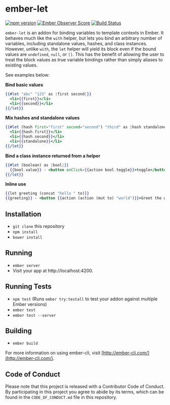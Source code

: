 # ember-let

[![npm version](https://badge.fury.io/js/ember-let.svg)](https://badge.fury.io/js/ember-let)
[![Ember Observer Score](https://emberobserver.com/badges/ember-let.svg)](https://emberobserver.com/addons/ember-let)
[![Build Status](https://travis-ci.org/thefrontside/ember-let.svg?branch=master)](https://travis-ci.org/thefrontside/ember-let)


`ember-let` is an addon for binding variables to template contexts in Ember. It behaves much like the `with` helper, but lets you bind an arbitrary number of variables, including standalone values, hashes, and class instances. However, unlike `with`, the `let` helper will yield its block even if the bound values are `undefined`, `null`, or `[]`. This has the benefit of allowing the user to treat the block values as true variable bindings rather than simply aliases to existing values.

See examples below:

**Bind basic values**
```hbs
{{#let "abc" "123" as |first second|}}
  <li>{{first}}</li>
  <li>{{second}}</li>
{{/let}}
```

**Mix hashes and standalone values**
```hbs
{{#let (hash first="first" second="second") "third" as |hash standalone|}}
  <li>{{hash.first}}</li>
  <li>{{hash.second}}</li>
  <li>{{standalone}}</li>
{{/let}}
```

**Bind a class instance returned from a helper**
```hbs
{{#let (boolean) as |bool|}}
  {{bool.value}} - <button onClick={{action bool.toggle}}>toggle</button>
{{/let}}
```

**Inline use**
```hbs
{{let greeting (concat "hello " to)}}
{{greeting}} - <button {{action (action (mut to) "world")}}>Greet the world!</button>  
```

## Installation

* `git clone` this repository
* `npm install`
* `bower install`

## Running

* `ember server`
* Visit your app at http://localhost:4200.

## Running Tests

* `npm test` (Runs `ember try:testall` to test your addon against multiple Ember versions)
* `ember test`
* `ember test --server`

## Building

* `ember build`

For more information on using ember-cli, visit [http://ember-cli.com/](http://ember-cli.com/).

## Code of Conduct
Please note that this project is released with a Contributor Code of
Conduct. By participating in this project you agree to abide by its
terms, which can be found in the `CODE_OF_CONDUCT.md` file in this
repository.

